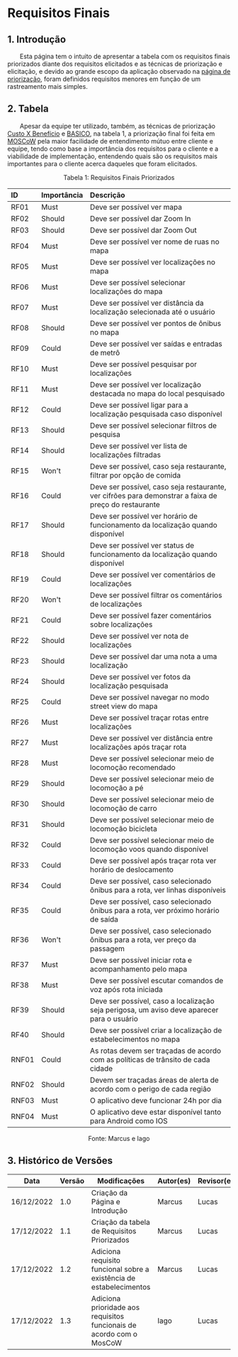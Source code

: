 # Requisitos Finais

## 1. Introdução

&emsp;&emsp;Esta página tem o intuito de apresentar a tabela com os requisitos finais priorizados diante dos requisitos elicitados e as técnicas de priorização e elicitação, e devido ao grande escopo da aplicação observado na [página de priorização](6.priorizacao.md), foram definidos requisitos menores em função de um rastreamento mais simples.

## 2. Tabela

&emsp;&emsp;Apesar da equipe ter utilizado, também, as técnicas de priorização [Custo X Benefício](./6.priorizacao.md/#22-custo-x-benefício) e [BASICO](./6.priorizacao.md/#21-basico), na tabela 1, a priorização final foi feita em [MOSCoW](./6.priorizacao.md/#23-moscow) pela maior facilidade de entendimento mútuo entre cliente e equipe, tendo como base a importância dos requisitos para o cliente e a viabilidade de implementação, entendendo quais são os requisitos mais importantes para o cliente acerca daqueles que foram elicitados.

<figcaption align="center">Tabela 1: Requisitos Finais Priorizados</figcaption>

| **ID** | **Importância** | **Descrição**                                                                                         |
| :----- | :-------------- | :---------------------------------------------------------------------------------------------------- |
| RF01   | Must            | Deve ser possível ver mapa                                                                            |
| RF02   | Should          | Deve ser possível dar Zoom In                                                                         |
| RF03   | Should          | Deve ser possível dar Zoom Out                                                                        |
| RF04   | Must            | Deve ser possível ver nome de ruas no mapa                                                            |
| RF05   | Must            | Deve ser possível ver localizações no mapa                                                            |
| RF06   | Must            | Deve ser possível selecionar localizações do mapa                                                     |
| RF07   | Must            | Deve ser possível ver distância da localização selecionada até o usuário                              |
| RF08   | Should          | Deve ser possível ver pontos de ônibus no mapa                                                        |
| RF09   | Could           | Deve ser possível ver saídas e entradas de metrô                                                      |
| RF10   | Must            | Deve ser possível pesquisar por localizações                                                          |
| RF11   | Must            | Deve ser possível ver localização destacada no mapa do local pesquisado                               |
| RF12   | Could           | Deve ser possível ligar para a localização pesquisada caso disponível                                 |
| RF13   | Should          | Deve ser possível selecionar filtros de pesquisa                                                      |
| RF14   | Should          | Deve ser possível ver lista de localizações filtradas                                                 |
| RF15   | Won't           | Deve ser possível, caso seja restaurante, filtrar por opção de comida                                 |
| RF16   | Could           | Deve ser possível, caso seja restaurante, ver cifrões para demonstrar a faixa de preço do restaurante |
| RF17   | Should          | Deve ser possível ver horário de funcionamento da localização quando disponível                       |
| RF18   | Should          | Deve ser possível ver status de funcionamento da localização quando disponível                        |
| RF19   | Could           | Deve ser possível ver comentários de localizações                                                     |
| RF20   | Won't           | Deve ser possível filtrar os comentários de localizações                                              |
| RF21   | Could           | Deve ser possível fazer comentários sobre localizações                                                |
| RF22   | Should          | Deve ser possível ver nota de localizações                                                            |
| RF23   | Should          | Deve ser possível dar uma nota a uma localização                                                      |
| RF24   | Should          | Deve ser possível ver fotos da localização pesquisada                                                 |
| RF25   | Could           | Deve ser possível navegar no modo street view do mapa                                                 |
| RF26   | Must            | Deve ser possível traçar rotas entre localizações                                                     |
| RF27   | Must            | Deve ser possível ver distância entre localizações após traçar rota                                   |
| RF28   | Must            | Deve ser possível selecionar meio de locomoção recomendado                                            |
| RF29   | Should          | Deve ser possível selecionar meio de locomoção a pé                                                   |
| RF30   | Should          | Deve ser possível selecionar meio de locomoção de carro                                               |
| RF31   | Should          | Deve ser possível selecionar meio de locomoção bicicleta                                              |
| RF32   | Could           | Deve ser possível selecionar meio de locomoção voos quando disponível                                 |
| RF33   | Could           | Deve ser possível após traçar rota ver horário de deslocamento                                        |
| RF34   | Could           | Deve ser possível, caso selecionado ônibus para a rota, ver linhas disponíveis                        |
| RF35   | Could           | Deve ser possível, caso selecionado ônibus para a rota, ver próximo horário de saída                  |
| RF36   | Won't           | Deve ser possível, caso selecionado ônibus para a rota, ver preço da passagem                         |
| RF37   | Must            | Deve ser possível iniciar rota e acompanhamento pelo mapa                                             |
| RF38   | Must            | Deve ser possível escutar comandos de voz após rota iniciada                                          |
| RF39   | Should          | Deve ser possível, caso a localização seja perigosa, um aviso deve aparecer para o usuário            |
| RF40   | Should          | Deve ser possível criar a localização de estabelecimentos no mapa                                     |
| RNF01  | Could           | As rotas devem ser traçadas de acordo com as políticas de trânsito de cada cidade                     |
| RNF02  | Should          | Devem ser traçadas áreas de alerta de acordo com o perigo de cada região                              |
| RNF03  | Must            | O aplicativo deve funcionar 24h por dia                                                               |
| RNF04  | Must            | O aplicativo deve estar disponível tanto para Android como IOS                                        |

<figcaption align="center">Fonte: Marcus e Iago</figcaption>

## 3. Histórico de Versões

| Data       | Versão | Modificações                                                         | Autor(es) | Revisor(es) |
| ---------- | ------ | -------------------------------------------------------------------- | --------- | ----------- |
| 16/12/2022 | 1.0    | Criação da Página e Introdução                                       | Marcus    | Lucas       |
| 17/12/2022 | 1.1    | Criação da tabela de Requisitos Priorizados                          | Marcus    | Lucas       |
| 17/12/2022 | 1.2    | Adiciona requisito funcional sobre a existência de estabelecimentos  | Marcus    | Lucas       |
| 17/12/2022 | 1.3    | Adiciona prioridade aos requisitos funcionais de acordo com o MosCoW | Iago      | Lucas       |

